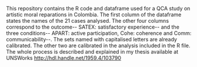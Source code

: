 This repository contains the R code and dataframe used for a QCA study on artistic moral reparations in Colombia.
The first column of the dataframe states the names of the 21 cases analysed. The other four columns correspond to the outcome-- SATEX: satisfactory experience-- and the three conditions-- APART: active participation, Cohe: coherence and Comm: communicability--. The sets named with capitalised letters are already calibrated. The other two are calibrated in the analysis included in the R file. 
The whole process is described and explained in my thesis available at UNSWorks http://hdl.handle.net/1959.4/103790
